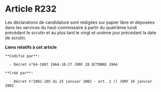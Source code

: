 # Article R232

Les déclarations de candidature sont rédigées sur papier libre et déposées dans les services du haut-commissaire à partir du
quatrième lundi précédant le scrutin et au plus tard le vingt et unième jour précédant la date de scrutin.

**Liens relatifs à cet article**

	**Codifié par**:

	  - Décret n°64-1087 1964-10-27 JORF 28 OCTOBRE 1964

	**Créé par**:

	  - Décret n°2002-105 du 25 janvier 2002 - art. 2 () JORF 26 janvier 2002
